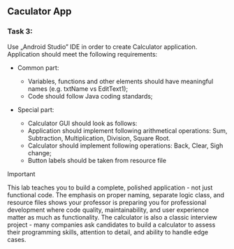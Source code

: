 ## Caculator App

### Task 3:
Use „Android Studio” IDE in order to create Calculator application. Application should meet the following requirements:

- Common part:
  - Variables, functions and other elements should have meaningful names (e.g. txtName  vs EditText1);
  - Code should follow Java coding standards;

- Special part:
  - Calculator GUI should look as follows:
  - Application should implement following arithmetical operations: Sum, Subtraction, Multiplication, Division, Square Root.
  - Calculator should implement following operations: Back, Clear, Sigh change;
  - Button labels should be taken from resource file



> [!IMPORTANT]  
> This lab teaches you to build a complete, polished application - not just functional code. The emphasis on proper naming, separate logic class, and resource files shows your professor is preparing you for professional development where code quality, maintainability, and user experience matter as much as functionality.
The calculator is also a classic interview project - many companies ask candidates to build a calculator to assess their programming skills, attention to detail, and ability to handle edge cases.